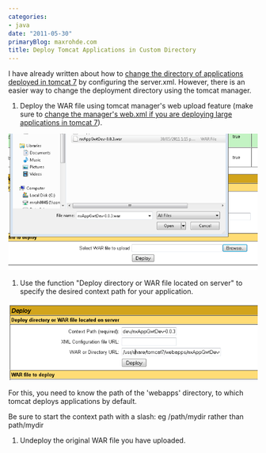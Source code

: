```yaml
---
categories:
- java
date: "2011-05-30"
primaryBlog: maxrohde.com
title: Deploy Tomcat Applications in Custom Directory
---
```


I have already written about how to [change the directory of applications deployed in tomcat 7](http://maxrohde.com/2011/05/01/change-the-path-of-applications-in-tomcat/) by configuring the server.xml. However, there is an easier way to change the deployment directory using the tomcat manager.

1. Deploy the WAR file using tomcat manager's web upload feature (make sure to [change the manager's web.xml if you are deploying large applications in tomcat 7](http://maxrohde.com/2011/04/27/large-war-file-cannot-be-deployed-in-tomcat-7/)).

![](images/053011_0133_deploytomca1.png)

1. Use the function "Deploy directory or WAR file located on server" to specify the desired context path for your application.

![](images/053011_0133_deploytomca2.png)

For this, you need to know the path of the 'webapps' directory, to which tomcat deploys applications by default.

Be sure to start the context path with a slash: eg /path/mydir rather than path/mydir

1. Undeploy the original WAR file you have uploaded.
